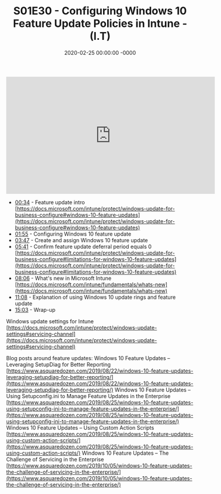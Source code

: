 ﻿---
layout: post
title: "S01E30 - Configuring Windows 10 Feature Update Policies in Intune - (I.T)"
date: 2020-02-25 00:00:00 -0000
categories:
---

<iframe loading="lazy" width="560" height="315" src="https://www.youtube.com/embed/JfSpDVzA2CQ" title="YouTube video player" frameborder="0" allow="accelerometer; autoplay; clipboard-write; encrypted-media; gyroscope; picture-in-picture" allowfullscreen></iframe>

* [00:34](https://www.youtube.com/watch?v=JfSpDVzA2CQ&t=34s) - Feature update intro
[https://docs.microsoft.com/intune/protect/windows-update-for-business-configure#windows-10-feature-updates](https://docs.microsoft.com/intune/protect/windows-update-for-business-configure#windows-10-feature-updates)
* [01:55](https://www.youtube.com/watch?v=JfSpDVzA2CQ&t=115s) - Configuring Windows 10 feature update
* [03:47](https://www.youtube.com/watch?v=JfSpDVzA2CQ&t=227s) - Create and assign Windows 10 feature update
* [05:41](https://www.youtube.com/watch?v=JfSpDVzA2CQ&t=341s) - Confirm feature update deferral period equals 0
[https://docs.microsoft.com/intune/protect/windows-update-for-business-configure#limitations-for-windows-10-feature-updates](https://docs.microsoft.com/intune/protect/windows-update-for-business-configure#limitations-for-windows-10-feature-updates)
* [08:06](https://www.youtube.com/watch?v=JfSpDVzA2CQ&t=486s) - What's new in Microsoft Intune
[https://docs.microsoft.com/intune/fundamentals/whats-new](https://docs.microsoft.com/intune/fundamentals/whats-new)
* [11:08](https://www.youtube.com/watch?v=JfSpDVzA2CQ&t=668s) - Explanation of using Windows 10 update rings and feature update
* [15:03](https://www.youtube.com/watch?v=JfSpDVzA2CQ&t=903s) - Wrap-up

Windows update settings for Intune
[https://docs.microsoft.com/intune/protect/windows-update-settings#servicing-channel](https://docs.microsoft.com/intune/protect/windows-update-settings#servicing-channel)

Blog posts around feature updates:
Windows 10 Feature Updates – Leveraging SetupDiag for Better Reporting
[https://www.asquaredozen.com/2019/08/22/windows-10-feature-updates-leveraging-setupdiag-for-better-reporting/](https://www.asquaredozen.com/2019/08/22/windows-10-feature-updates-leveraging-setupdiag-for-better-reporting/)
Windows 10 Feature Updates – Using Setupconfig.ini to Manage Feature Updates in the Enterprise
[https://www.asquaredozen.com/2019/08/25/windows-10-feature-updates-using-setupconfig-ini-to-manage-feature-updates-in-the-enterprise/](https://www.asquaredozen.com/2019/08/25/windows-10-feature-updates-using-setupconfig-ini-to-manage-feature-updates-in-the-enterprise/)
Windows 10 Feature Updates – Using Custom Action Scripts
[https://www.asquaredozen.com/2019/08/25/windows-10-feature-updates-using-custom-action-scripts/](https://www.asquaredozen.com/2019/08/25/windows-10-feature-updates-using-custom-action-scripts/)
Windows 10 Feature Updates – The Challenge of Servicing in the Enterprise
[https://www.asquaredozen.com/2019/10/05/windows-10-feature-updates-the-challenge-of-servicing-in-the-enterprise/](https://www.asquaredozen.com/2019/10/05/windows-10-feature-updates-the-challenge-of-servicing-in-the-enterprise/)

